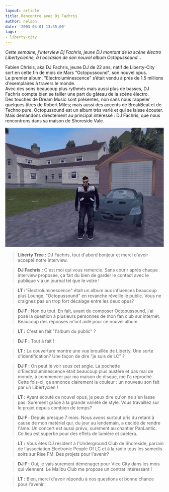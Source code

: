 ```yaml
---
layout: article
title: Rencontre avec Dj Fachris
author: nelson
date: '2003-04-01 13:35:00'
tags:
- liberty-city
---
```


_Cette semaine, j'interview Dj Fachris, jeune DJ montant de la scène électro Libertycienne, à l'occasion de son nouvel album Octopussound..._

Fabien Chrisis, aka DJ Fachris, jeune DJ de 22 ans, natif de Liberty-City sort en cette fin de mois de Mars "Octopussound", son nouvel opus.  
Le premier album, "Electroluminescence" s’était vendu à près de 1.5 millions d'exemplaires à travers le monde.  
Avec des sons beaucoup plus rythmés mais aussi plus de basses, DJ Fachris compte bien se tailler une part du gâteau de la scène électro.  
Des touches de Dream Music sont présentes, non sans nous rappeler quelques titres de Robert Miles; mais aussi des accents de BreakBeat et de Techno pure. Octopussound est un album très varié et qui se laisse écouter. Mais demandons directement au principal intéressé : DJ Fachris, que nous rencontrons dans sa maison de Shoreside Vale.

![](/content/images/2016/07/Fach.jpg)

> **Liberty Tree :** DJ Fachris, tout d'abord bonjour et merci d'avoir accepté notre interview.

> **DJ Fachris :** C'est moi qui vous remercie. Sans courir après chaque interview proposée, ça fait du bien de garder le contact avec le publique via un journal tel que le votre !

> **LT :**"Electroluminescence" était un album aux influences beaucoup plus Lounge, "Octopussound" en revanche réveille le public. Vous ne craignez pas un trop fort décalage entre les deux opus?

> **DJ F :** Non du tout. En fait, avant de composer Octopussound, j'ai posé la question à plusieurs personnes de mon fan club sur internet. Beaucoup des réponses m'ont aidé pour ce nouvel album.

> **LT :** C'est en fait "l'album du public" ?

> **DJ F :** Tout à fait !

> **LT :** La couverture montre une vue brouillée de Liberty. Une sorte d'identification? Une façon de dire "je suis de LC" ?

> **DJ F :** On peut le voir sous cet angle. La pochette d'Electroluminescence était beaucoup plus austère et pas mal de monde, à commencer par ma maison de disque, me l'a reproché. Cette fois-ci, ça annonce clairement la couleur : un nouveau son fait par un Libertycien !

> **LT :** Ayant écouté ce nouvel opus, je peux dire qu'on ne s'en lasse pas. Surement grâce à la grande variété de style. Vous travaillez sur le projet depuis combien de temps?

> **DJ F :** Depuis presque 7 mois. Nous avons surtout pris du retard à cause de mon matériel qui, du jour au lendemain, a decidé de rendre l'âme. Un concert est aussi prévu, surement au chantier PanLantic. Ce lieu est superbe pour des effets de lumière et caetera.

> **LT :** Vous êtes DJ résident à l'Underground Club de Shoreside, parrain de l'association Electronic People Of LC et à la radio tous les samedis soirs sur Rise FM. Des projets pour l'avenir?

> **DJ F :** Oui, je vais surement déménager pour Vice City dans les mois qui viennent. Le Malibu Club me propose un contrat intéressant !

> **LT :** Bien, merci d'avoir répondu à nos questions et bonne chance pour l'avenir.

<!--kg-card-end: markdown-->
